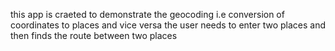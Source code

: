 this app is craeted to demonstrate the geocoding i.e conversion of coordinates to places and vice versa 
the user needs to enter two places and then finds the route between two places
